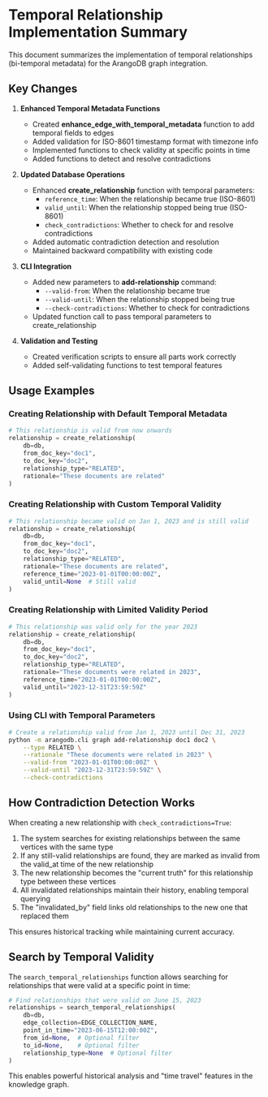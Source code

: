 # Temporal Relationship Implementation Summary

This document summarizes the implementation of temporal relationships (bi-temporal metadata) for the ArangoDB graph integration.

## Key Changes

1. **Enhanced Temporal Metadata Functions**
   - Created **enhance_edge_with_temporal_metadata** function to add temporal fields to edges
   - Added validation for ISO-8601 timestamp format with timezone info
   - Implemented functions to check validity at specific points in time
   - Added functions to detect and resolve contradictions

2. **Updated Database Operations**
   - Enhanced **create_relationship** function with temporal parameters:
     - `reference_time`: When the relationship became true (ISO-8601)
     - `valid_until`: When the relationship stopped being true (ISO-8601)
     - `check_contradictions`: Whether to check for and resolve contradictions
   - Added automatic contradiction detection and resolution
   - Maintained backward compatibility with existing code

3. **CLI Integration**
   - Added new parameters to **add-relationship** command:
     - `--valid-from`: When the relationship became true
     - `--valid-until`: When the relationship stopped being true 
     - `--check-contradictions`: Whether to check for contradictions
   - Updated function call to pass temporal parameters to create_relationship

4. **Validation and Testing**
   - Created verification scripts to ensure all parts work correctly
   - Added self-validating functions to test temporal features

## Usage Examples

### Creating Relationship with Default Temporal Metadata

```python
# This relationship is valid from now onwards
relationship = create_relationship(
    db=db,
    from_doc_key="doc1",
    to_doc_key="doc2",
    relationship_type="RELATED",
    rationale="These documents are related"
)
```

### Creating Relationship with Custom Temporal Validity

```python
# This relationship became valid on Jan 1, 2023 and is still valid
relationship = create_relationship(
    db=db,
    from_doc_key="doc1",
    to_doc_key="doc2",
    relationship_type="RELATED",
    rationale="These documents are related",
    reference_time="2023-01-01T00:00:00Z",
    valid_until=None  # Still valid
)
```

### Creating Relationship with Limited Validity Period

```python
# This relationship was valid only for the year 2023
relationship = create_relationship(
    db=db,
    from_doc_key="doc1",
    to_doc_key="doc2",
    relationship_type="RELATED",
    rationale="These documents were related in 2023",
    reference_time="2023-01-01T00:00:00Z",
    valid_until="2023-12-31T23:59:59Z"
)
```

### Using CLI with Temporal Parameters

```bash
# Create a relationship valid from Jan 1, 2023 until Dec 31, 2023
python -m arangodb.cli graph add-relationship doc1 doc2 \
    --type RELATED \
    --rationale "These documents were related in 2023" \
    --valid-from "2023-01-01T00:00:00Z" \
    --valid-until "2023-12-31T23:59:59Z" \
    --check-contradictions
```

## How Contradiction Detection Works

When creating a new relationship with `check_contradictions=True`:

1. The system searches for existing relationships between the same vertices with the same type
2. If any still-valid relationships are found, they are marked as invalid from the valid_at time of the new relationship
3. The new relationship becomes the "current truth" for this relationship type between these vertices
4. All invalidated relationships maintain their history, enabling temporal querying
5. The "invalidated_by" field links old relationships to the new one that replaced them

This ensures historical tracking while maintaining current accuracy.

## Search by Temporal Validity

The `search_temporal_relationships` function allows searching for relationships that were valid at a specific point in time:

```python
# Find relationships that were valid on June 15, 2023
relationships = search_temporal_relationships(
    db=db,
    edge_collection=EDGE_COLLECTION_NAME,
    point_in_time="2023-06-15T12:00:00Z",
    from_id=None,  # Optional filter
    to_id=None,    # Optional filter
    relationship_type=None  # Optional filter
)
```

This enables powerful historical analysis and "time travel" features in the knowledge graph.